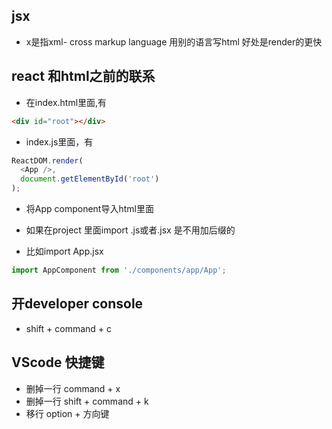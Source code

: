 ## jsx 
- x是指xml- cross markup language 用别的语言写html 好处是render的更快

## react 和html之前的联系
- 在index.html里面,有
```html
<div id="root"></div>
```

- index.js里面，有
```js
ReactDOM.render(
  <App />,
  document.getElementById('root')
);
```

- 将App component导入html里面

- 如果在project 里面import .js或者.jsx 是不用加后缀的
- 比如import App.jsx
```js
import AppComponent from './components/app/App';
```


## 开developer console
- shift + command + c


## VScode 快捷键
- 删掉一行 command + x
- 删掉一行 shift + command + k
- 移行 option + 方向键 